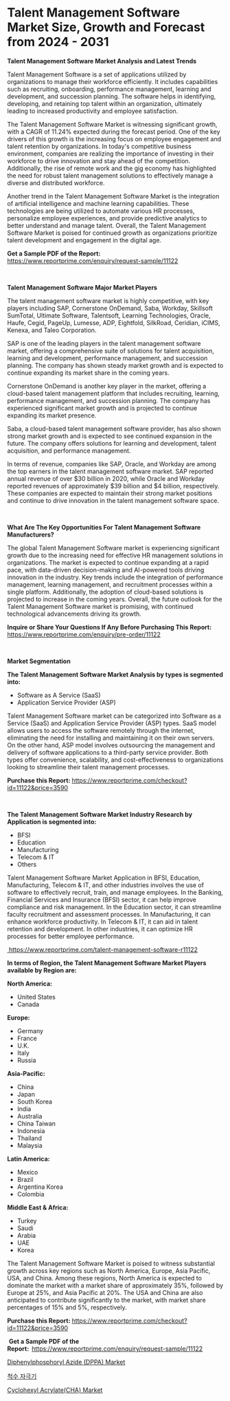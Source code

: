 <p><h1>Talent Management Software Market Size, Growth and Forecast from 2024 - 2031</h1></p><p><strong>Talent Management Software Market Analysis and Latest Trends</strong></p>
<p><p>Talent Management Software is a set of applications utilized by organizations to manage their workforce efficiently. It includes capabilities such as recruiting, onboarding, performance management, learning and development, and succession planning. The software helps in identifying, developing, and retaining top talent within an organization, ultimately leading to increased productivity and employee satisfaction.</p><p>The Talent Management Software Market is witnessing significant growth, with a CAGR of 11.24% expected during the forecast period. One of the key drivers of this growth is the increasing focus on employee engagement and talent retention by organizations. In today's competitive business environment, companies are realizing the importance of investing in their workforce to drive innovation and stay ahead of the competition. Additionally, the rise of remote work and the gig economy has highlighted the need for robust talent management solutions to effectively manage a diverse and distributed workforce.</p><p>Another trend in the Talent Management Software Market is the integration of artificial intelligence and machine learning capabilities. These technologies are being utilized to automate various HR processes, personalize employee experiences, and provide predictive analytics to better understand and manage talent. Overall, the Talent Management Software Market is poised for continued growth as organizations prioritize talent development and engagement in the digital age.</p></p>
<p><strong>Get a Sample PDF of the Report:&nbsp;</strong> <a href="https://www.reportprime.com/enquiry/request-sample/11122">https://www.reportprime.com/enquiry/request-sample/11122</a></p>
<p>&nbsp;</p>
<p><strong>Talent Management Software Major Market Players</strong></p>
<p><p>The talent management software market is highly competitive, with key players including SAP, Cornerstone OnDemand, Saba, Workday, Skillsoft SumTotal, Ultimate Software, Talentsoft, Learning Technologies, Oracle, Haufe, Cegid, PageUp, Lumesse, ADP, Eightfold, SilkRoad, Ceridian, iCIMS, Kenexa, and Taleo Corporation.</p><p>SAP is one of the leading players in the talent management software market, offering a comprehensive suite of solutions for talent acquisition, learning and development, performance management, and succession planning. The company has shown steady market growth and is expected to continue expanding its market share in the coming years.</p><p>Cornerstone OnDemand is another key player in the market, offering a cloud-based talent management platform that includes recruiting, learning, performance management, and succession planning. The company has experienced significant market growth and is projected to continue expanding its market presence.</p><p>Saba, a cloud-based talent management software provider, has also shown strong market growth and is expected to see continued expansion in the future. The company offers solutions for learning and development, talent acquisition, and performance management.</p><p>In terms of revenue, companies like SAP, Oracle, and Workday are among the top earners in the talent management software market. SAP reported annual revenue of over $30 billion in 2020, while Oracle and Workday reported revenues of approximately $39 billion and $4 billion, respectively. These companies are expected to maintain their strong market positions and continue to drive innovation in the talent management software space.</p></p>
<p>&nbsp;</p>
<p><strong>What Are The Key Opportunities For Talent Management Software Manufacturers?</strong></p>
<p><p>The global Talent Management Software market is experiencing significant growth due to the increasing need for effective HR management solutions in organizations. The market is expected to continue expanding at a rapid pace, with data-driven decision-making and AI-powered tools driving innovation in the industry. Key trends include the integration of performance management, learning management, and recruitment processes within a single platform. Additionally, the adoption of cloud-based solutions is projected to increase in the coming years. Overall, the future outlook for the Talent Management Software market is promising, with continued technological advancements driving its growth.</p></p>
<p><strong>Inquire or Share Your Questions If Any Before Purchasing This Report:</strong> <a href="https://www.reportprime.com/enquiry/pre-order/11122">https://www.reportprime.com/enquiry/pre-order/11122</a></p>
<p>&nbsp;</p>
<p><strong>Market Segmentation</strong></p>
<p><strong>The Talent Management Software Market Analysis by types is segmented into:</strong></p>
<p><ul><li>Software as A Service (SaaS)</li><li>Application Service Provider (ASP)</li></ul></p>
<p><p>Talent Management Software market can be categorized into Software as a Service (SaaS) and Application Service Provider (ASP) types. SaaS model allows users to access the software remotely through the internet, eliminating the need for installing and maintaining it on their own servers. On the other hand, ASP model involves outsourcing the management and delivery of software applications to a third-party service provider. Both types offer convenience, scalability, and cost-effectiveness to organizations looking to streamline their talent management processes.</p></p>
<p><strong>Purchase this Report:&nbsp;</strong><a href="https://www.reportprime.com/checkout?id=11122&price=3590">https://www.reportprime.com/checkout?id=11122&price=3590</a></p>
<p>&nbsp;</p>
<p><strong>The Talent Management Software Market Industry Research by Application is segmented into:</strong></p>
<p><ul><li>BFSI</li><li>Education</li><li>Manufacturing</li><li>Telecom & IT</li><li>Others</li></ul></p>
<p><p>Talent Management Software Market Application in BFSI, Education, Manufacturing, Telecom & IT, and other industries involves the use of software to effectively recruit, train, and manage employees. In the Banking, Financial Services and Insurance (BFSI) sector, it can help improve compliance and risk management. In the Education sector, it can streamline faculty recruitment and assessment processes. In Manufacturing, it can enhance workforce productivity. In Telecom & IT, it can aid in talent retention and development. In other industries, it can optimize HR processes for better employee performance.</p></p>
<p><a href="https://www.reportprime.com/talent-management-software-r11122">&nbsp;https://www.reportprime.com/talent-management-software-r11122</a></p>
<p><strong>In terms of Region, the Talent Management Software Market Players available by Region are:</strong></p>
<p>
    <p> <strong> North America: </strong>
        <ul>
            <li>United States</li>
            <li>Canada</li>
        </ul>
        </p> 
    <p> <strong> Europe: </strong>
        <ul>
            <li>Germany</li>
            <li>France</li>
            <li>U.K.</li>
            <li>Italy</li>
            <li>Russia</li>
        </ul>
        </p> 
    <p> <strong> Asia-Pacific: </strong>
        <ul>
            <li>China</li>
            <li>Japan</li>
            <li>South Korea</li>
            <li>India</li>
            <li>Australia</li>
            <li>China Taiwan</li>
            <li>Indonesia</li>
            <li>Thailand</li>
            <li>Malaysia</li>
        </ul>
        </p> 
    <p> <strong> Latin America: </strong>
        <ul>
            <li>Mexico</li>
            <li>Brazil</li>
            <li>Argentina Korea</li>
            <li>Colombia</li>
        </ul>
        </p> 
    <p> <strong> Middle East & Africa: </strong>
        <ul>
            <li>Turkey</li>
            <li>Saudi</li>
            <li>Arabia</li>
            <li>UAE</li>
            <li>Korea</li>
        </ul>
    </p>
    </p>
<p><p>The Talent Management Software Market is poised to witness substantial growth across key regions such as North America, Europe, Asia Pacific, USA, and China. Among these regions, North America is expected to dominate the market with a market share of approximately 35%, followed by Europe at 25%, and Asia Pacific at 20%. The USA and China are also anticipated to contribute significantly to the market, with market share percentages of 15% and 5%, respectively.</p></p>
<p><strong>Purchase this Report: </strong><a href="https://www.reportprime.com/checkout?id=11122&price=3590">https://www.reportprime.com/checkout?id=11122&price=3590</a></p>
<p>&nbsp;<strong>Get a Sample PDF of the Report:&nbsp;&nbsp;</strong><a href="https://www.reportprime.com/enquiry/request-sample/11122">https://www.reportprime.com/enquiry/request-sample/11122</a></p>
<p><strong></strong></p>
<p><p><a href="https://www.linkedin.com/pulse/diphenylphosphoryl-azide-dppa-market-research-report-key-successful-ataoe?trackingId=QZN5o7CO4tr4QwSVMyVpwA%3D%3D">Diphenylphosphoryl Azide (DPPA) Market</a></p><p><a href="https://github.com/laholand/Market-Research-Report-List-3/blob/main/911146823489.md">척수 자극기</a></p><p><a href="https://www.linkedin.com/pulse/cyclohexyl-acrylatecha-market-size-share-amp-trends-analysis-report-s1m2e?trackingId=jKzdgniTtNUB5VnwjymGIA%3D%3D">Cyclohexyl Acrylate(CHA) Market</a></p></p>